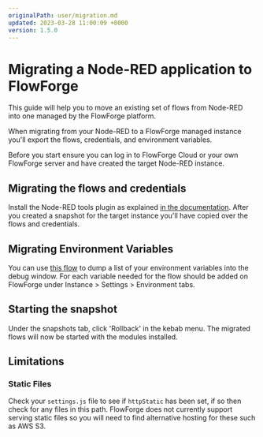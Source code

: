 ```yaml
---
originalPath: user/migration.md
updated: 2023-03-28 11:00:09 +0000
version: 1.5.0
---
```

# Migrating a Node-RED application to FlowForge 

This guide will help you to move an existing set of flows from Node-RED into 
one managed by the FlowForge platform.

When migrating from your Node-RED to a FlowForge managed instance you'll export
the flows, credentials, and environment variables.

Before you start ensure you can log in to FlowForge Cloud or your own FlowForge
server and have created the target Node-RED instance.

## Migrating the flows and credentials

Install the Node-RED tools plugin as explained
[in the documentation](./node-red-tools.md). After you created a snapshot for
the target instance you'll have copied over the flows and credentials.

## Migrating Environment Variables

You can use [this flow](https://flows.nodered.org/flow/8ebfe9ae218aa5105e7da13db14ac272)
to dump a list of your environment variables into the debug window. For each
variable needed for the flow should be added on FlowForge under 
Instance > Settings > Environment tabs.

## Starting the snapshot

Under the snapshots tab, click 'Rollback' in the kebab menu. The migrated flows
will now be started with the modules installed.

## Limitations

### Static Files

Check your `settings.js` file to see if `httpStatic` has been set, if so then
check for any files in this path. FlowForge does not currently support serving
static files so you will need to find alternative hosting for these such as AWS S3.
